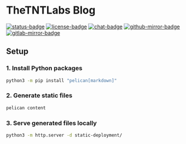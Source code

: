 # TheTNTLabs Blog

[![status-badge](https://ci.codeberg.org/api/badges/TheTNTLabs/Blog/status.svg)](https://ci.codeberg.org/TheTNTLabs/Blog)
[![license-badge](https://img.shields.io/badge/license-CC--BY--4.0_&_MIT-blue)](https://codeberg.org/TheTNTLabs/Blog/src/branch/main/LICENSE.md)
[![chat-badge](https://img.shields.io/badge/chat-on_Zulip-blue)](https://thetntlabs.zulipchat.com/)
[![github-mirror-badge](https://img.shields.io/badge/mirrored-to_GitHub-black)](https://github.com/TheTNTLabs/Blog)
[![gitlab-mirror-badge](https://img.shields.io/badge/mirrored-to_GitLab-orange)](https://gitlab.com/TheTNTLabs/Blog)

## Setup

### 1. Install Python packages
```bash
python3 -m pip install "pelican[markdown]"
```

### 2. Generate static files
```bash
pelican content
```

### 3. Serve generated files locally
```bash
python3 -m http.server -d static-deployment/
```
